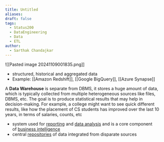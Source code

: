 ```yaml
---
title: Untitled
aliases: 
draft: false
tags:
  - Status200
  - DataEngineering
  - Data
  - ETL
author:
  - Sarthak Chandajkar
---
```


![[Pasted image 20241109001835.png]]


- structured, historical and aggregated data
- Example: [[Amazon Redshift]], [[Google BigQuery]], [[Azure Synapse]]

A ****Data Warehouse**** is separate from DBMS, it stores a huge amount of data, which is typically collected from multiple heterogeneous sources like files, DBMS, etc. The goal is to produce statistical results that may help in decision-making. For example, a college might want to see quick different results, like how the placement of CS students has improved over the last 10 years, in terms of salaries, counts, etc

- system used for [reporting](https://en.wikipedia.org/wiki/Business_intelligence "Business intelligence") and [data analysis](https://en.wikipedia.org/wiki/Data_analysis "Data analysis") and is a core component of [business intelligence](https://en.wikipedia.org/wiki/Business_intelligence "Business intelligence")
- central [repositories](https://en.wikipedia.org/wiki/Repository_(version_control) "Repository (version control)") of data integrated from disparate sources

